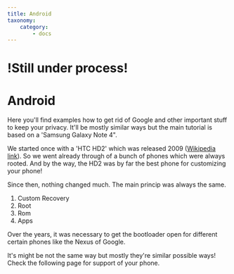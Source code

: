 ```yaml
---
title: Android
taxonomy:
    category:
        - docs
---
```


# **!Still under process!**

# Android

Here you'll find examples how to get rid of Google and other important stuff to keep your privacy.
It'll be mostly similar ways but the main tutorial is based on a 'Samsung Galaxy Note 4".

We started once with a 'HTC HD2' which was released 2009 ([Wikipedia link](https://en.wikipedia.org/wiki/HTC_HD2)). So we went already through of a bunch of phones which were always rooted. And by the way, the HD2 was by far the best phone for customizing your phone!

Since then, nothing changed much. The main princip was always the same.

1. Custom Recovery
2. Root
3. Rom
4. Apps

Over the years, it was necessary to get the bootloader open for different certain phones like the Nexus of Google. 

It's might be not the same way but mostly they're similar possible ways! Check the following page for support of your phone.